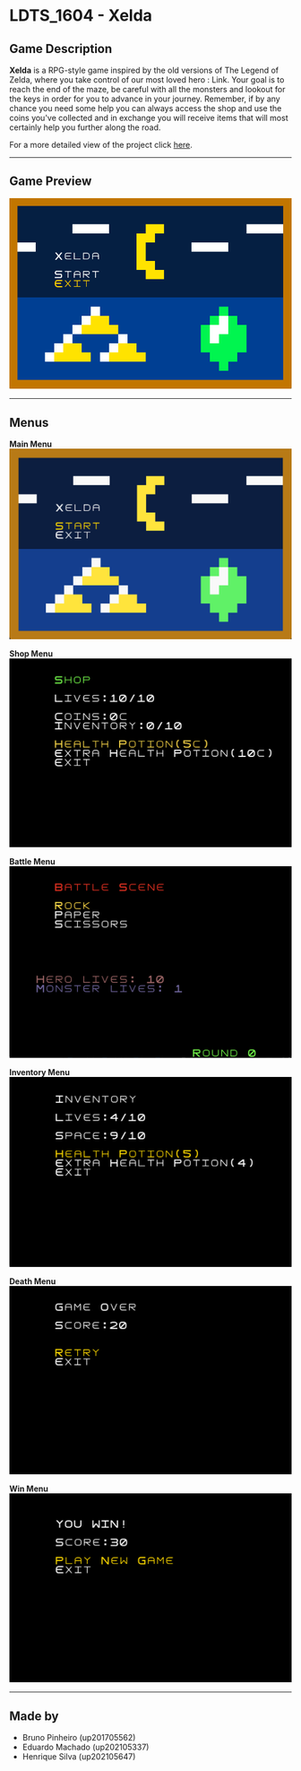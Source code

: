 # LDTS_1604 - Xelda

## Game Description

**Xelda** is a RPG-style game inspired by the old versions of The Legend of Zelda, where you take control of our most 
loved hero : Link. Your goal is to reach the end of the maze, be careful with all the monsters and lookout for the keys
in order for you to advance in your journey. Remember, if by any chance you need some help you can always access the shop
and use the coins you've collected and in exchange you will receive items that will most certainly help you further along the road.

For a more detailed view of the project click [here](./docs/README.md).

---

## Game Preview
![](docs/images/giftestfinal2.gif)

---
## Menus
 **Main Menu**
![](docs/images/mmenu.png)

**Shop Menu**
![](docs/images/smenu.png)

**Battle Menu**
![](docs/images/bmenu.png)

**Inventory Menu**
![](docs/images/imenu.png)

**Death Menu**
![](docs/images/dmenu.png)

**Win Menu**
![](docs/images/wmenu.png)

---
## Made by

- Bruno Pinheiro (up201705562)
- Eduardo Machado (up202105337)
- Henrique Silva (up202105647)